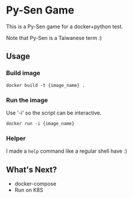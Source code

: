 # Py-Sen Game

This is a Py-Sen game for a docker+python test.

Note that Py-Sen is a Taiwanese term :) 

## Usage
### Build image

`docker build -t {image_name} .`

### Run the image

Use '-i' so the script can be interactive.

`docker run -i {image_name}`

### Helper

I made a `help` command like a regular shell have :)

## What's Next?
* docker-compose
* Run on K8S
